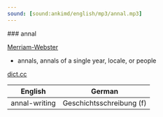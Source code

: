 ```yaml
---
sound: [sound:ankimd/english/mp3/annal.mp3]
---
```


\### annal

[Merriam-Webster](https://www.merriam-webster.com/dictionary/annal)

- annals, annals of a single year, locale, or people

[dict.cc](https://www.dict.cc/annal)

| English        | German       |
| -------------- | ------------ |
| annal-writing | Geschichtsschreibung (f) |
